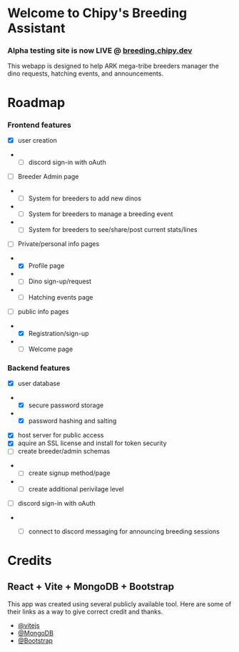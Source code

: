 # Welcome to Chipy's Breeding Assistant
### Alpha testing site is now LIVE @ [breeding.chipy.dev](https://breeding.chipy.dev)

This webapp is designed to help ARK mega-tribe breeders manager the dino requests, hatching events, and announcements.




# Roadmap

### Frontend features
- [X] user creation
- - [ ] discord sign-in with oAuth
- [ ] Breeder Admin page
- - [ ] System for breeders to add new dinos
- - [ ] System for breeders to manage a breeding event
- - [ ] System for breeders to see/share/post current stats/lines
- [ ] Private/personal info pages
- - [X] Profile page
- - [ ] Dino sign-up/request
- - [ ] Hatching events page
- [ ] public info pages
- - [X] Registration/sign-up
- - [ ] Welcome page

### Backend features
- [X] user database
- - [X] secure password storage
- - [X] password hashing and salting
- [X] host server for public access
- [X] aquire an SSL license and install for token security 
- [ ] create breeder/admin schemas
- - [ ] create signup method/page
- - [ ] create additional perivilage level
- [ ] discord sign-in with oAuth
- - [ ] connect to discord messaging for announcing breeding sessions




# Credits
## React + Vite + MongoDB + Bootstrap

This app was created using several publicly available tool. Here are some of their links as a way to give correct credit and thanks.

- [@vitejs](https://github.com/vitejs/vite-plugin-react/tree/main)
- [@MongoDB](https://cloud.mongodb.com)
- [@Bootstrap](https://getbootstrap.com)
